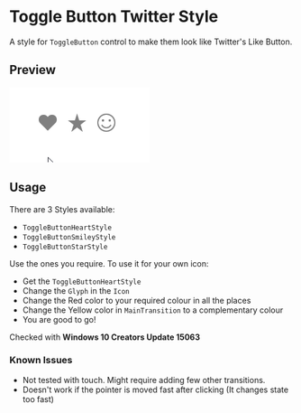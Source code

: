 # Toggle Button Twitter Style
A style for `ToggleButton` control to make them look like Twitter's Like Button.

## Preview
![Image Preview](ToggleButtonTwitterStyle.gif "Image Preview")

## Usage
There are 3 Styles available:
* `ToggleButtonHeartStyle`
* `ToggleButtonSmileyStyle`
* `ToggleButtonStarStyle`

Use the ones you require. To use it for your own icon:
* Get the `ToggleButtonHeartStyle`
* Change the `Glyph` in the `Icon`
* Change the Red color to your required colour in all the places
* Change the Yellow color in `MainTransition` to a complementary colour
* You are good to go!

Checked with **Windows 10 Creators Update 15063**

### Known Issues
* Not tested with touch. Might require adding few other transitions.
* Doesn't work if the pointer is moved fast after clicking (It changes state too fast)